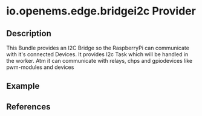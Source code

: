 # io.openems.edge.bridgei2c Provider

## Description

This Bundle provides an I2C Bridge so the RaspberryPi can communicate with it's connected Devices.
It provides I2c Task which will be handled in the worker. Atm it can communicate with relays, chps and gpiodevices like 
pwm-modules and devices

## Example

## References

